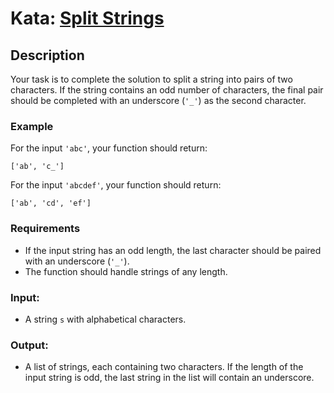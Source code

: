 # Kata: [Split Strings](https://www.codewars.com/kata/515de9ae9dcfc28eb6000001)

## Description
Your task is to complete the solution to split a string into pairs of two characters. If the string contains an odd number of characters, the final pair should be completed with an underscore (`'_'`) as the second character.

### Example
For the input `'abc'`, your function should return:
```
['ab', 'c_']
```
For the input `'abcdef'`, your function should return:
```
['ab', 'cd', 'ef']
```

### Requirements
- If the input string has an odd length, the last character should be paired with an underscore (`'_'`).
- The function should handle strings of any length.

### Input:
- A string `s` with alphabetical characters.

### Output:
- A list of strings, each containing two characters. If the length of the input string is odd, the last string in the list will contain an underscore.
